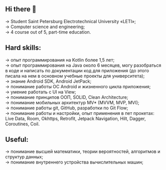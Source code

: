 ## Hi there 👋
-> Student Saint Petersburg Electrotechnical University «LETI»;  
-> Сomputer science and engineering;  
-> 4 course out of 5, part-time education.

## Hard skills:
-> опыт программирования на Kotlin более 1,5 лет;  
-> опыт программирования на Java около 6 месяцев, могу разобраться в коде и написать по документации код для приложения (до этого писала на нем в основном учебные проекты для университета);  
-> знание Android SDK, Android JetPack;  
-> понимание работы OC Android и жизненного цикла приложения;  
-> умение работать с UI на View;  
-> понимание принципов ООП, SOLID, Clean Architecture;  
-> понимание мобильных архитектур MV* (MVVM, MVP, MVI);  
-> понимание работы git, GitHub, разработки по Git Flow;  
-> понимание работы и настройки, опыт применения в пет прокетах: Live Data, Room, Okhttps, Retrofit, Jetpack Navigation, Hilt, Dagger, Coroutines, Coil.  

## Useful:
-> понимание высшей математики, теории вероятностей, алгоритмов и структур данных;  
-> понимание внутреннего устройства вычислительных машин;  

<!--
**Xen1usss/Xen1usss** is a ✨ _special_ ✨ repository because its `README.md` (this file) appears on your GitHub profile.

Here are some ideas to get you started:

- 🔭 I’m currently working on ...
- 🌱 I’m currently learning ...
- 👯 I’m looking to collaborate on ...
- 🤔 I’m looking for help with ...
- 💬 Ask me about ...
- 📫 How to reach me: ...
- 😄 Pronouns: ...
- ⚡ Fun fact: ...
-->

